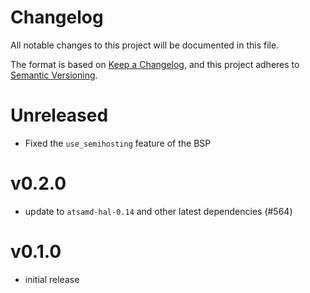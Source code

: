 # Changelog

All notable changes to this project will be documented in this file.

The format is based on [Keep a Changelog](https://keepachangelog.com/en/1.0.0/), and this project adheres
to [Semantic Versioning](https://semver.org/spec/v2.0.0.html).

# Unreleased
- Fixed the `use_semihosting` feature of the BSP

# v0.2.0

- update to `atsamd-hal-0.14` and other latest dependencies (#564)

# v0.1.0

- initial release
